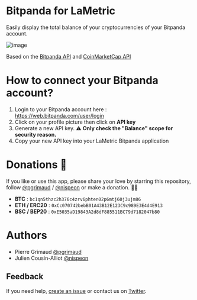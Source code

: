 # Bitpanda for LaMetric

Easily display the total balance of your cryptocurrencies of your Bitpanda account.

![image](https://user-images.githubusercontent.com/1866496/119162834-20cc9200-ba5b-11eb-8c6b-55cb757ae6b0.png)

Based on the [Bitpanda API](https://developers.bitpanda.com/platform/) and [CoinMarketCap API](https://coinmarketcap.com/api/)

# How to connect your Bitpanda account?

1. Login to your Bitpanda account here : https://web.bitpanda.com/user/login
2. Click on your profile picture then click on **API key**
3. Generate a new API key. ⚠️ **Only check the "Balance" scope for security reason.**
4. Copy your new API key into your LaMetric Bitpanda application

# Donations 🙏

If you like or use this app, please share your love by starring this repository, follow [@pgrimaud](https://github.com/pgrimaud) / [@nispeon](https://github.com/nispeon) or make a donation. 🙏💓

- **BTC** : `bc1qn5thzc2h376c4zrv6phten02p6mtj60j3ujm86`
- **ETH / ERC20** : `0xCc070742bebB01A43B12E123C9c989E3E4d4E913`
- **BSC / BEP20** : `0xE5035aD19843A2d8dF885511BC79d7182047b80`

# Authors

- Pierre Grimaud [@pgrimaud](https://github.com/pgrimaud)
- Julien Cousin-Alliot [@nispeon](https://github.com/nispeon)

## Feedback

If you need help, [create an issue](https://github.com/pgrimaud/lametric-bitpanda/issues) or contact us on [Twitter](http://twitter.com/pgrimaud_).